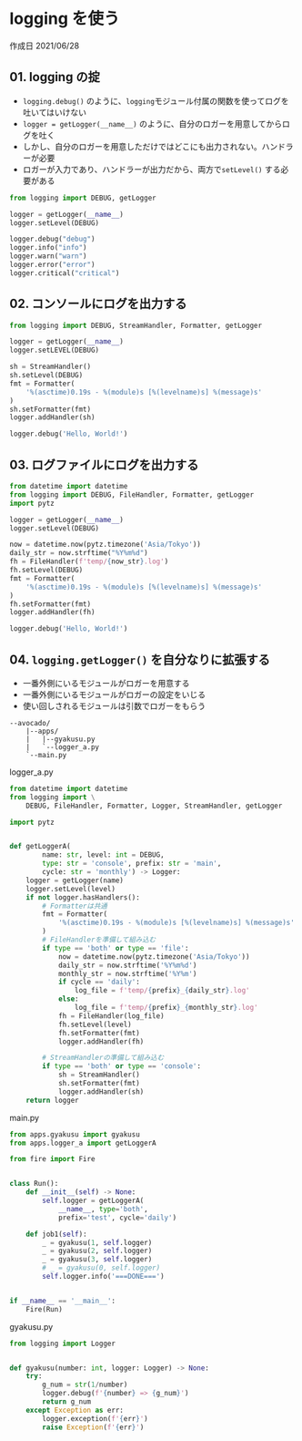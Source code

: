 # logging を使う

作成日 2021/06/28

## 01. logging の掟

- `logging.debug()` のように、`logging`モジュール付属の関数を使ってログを吐いてはいけない
- `logger = getLogger(__name__)` のように、自分のロガーを用意してからログを吐く
- しかし、自分のロガーを用意しただけではどこにも出力されない。ハンドラーが必要
- ロガーが入力であり、ハンドラーが出力だから、両方で`setLevel()` する必要がある

```python
from logging import DEBUG, getLogger

logger = getLogger(__name__)
logger.setLevel(DEBUG)

logger.debug("debug")
logger.info("info")
logger.warn("warn")
logger.error("error")
logger.critical("critical")
```

## 02. コンソールにログを出力する

```python
from logging import DEBUG, StreamHandler, Formatter, getLogger

logger = getLogger(__name__)
logger.setLEVEL(DEBUG)

sh = StreamHandler()
sh.setLevel(DEBUG)
fmt = Formatter(
    '%(asctime)0.19s - %(module)s [%(levelname)s] %(message)s'
)
sh.setFormatter(fmt)
logger.addHandler(sh)

logger.debug('Hello, World!')
```

## 03. ログファイルにログを出力する

```python
from datetime import datetime
from logging import DEBUG, FileHandler, Formatter, getLogger
import pytz

logger = getLogger(__name__)
logger.setLevel(DEBUG)

now = datetime.now(pytz.timezone('Asia/Tokyo'))
daily_str = now.strftime("%Y%m%d")
fh = FileHandler(f'temp/{now_str}.log')
fh.setLevel(DEBUG)
fmt = Formatter(
    '%(asctime)0.19s - %(module)s [%(levelname)s] %(message)s'
)
fh.setFormatter(fmt)
logger.addHandler(fh)

logger.debug('Hello, World!')
```

## 04. `logging.getLogger()` を自分なりに拡張する

- 一番外側にいるモジュールがロガーを用意する
- 一番外側にいるモジュールがロガーの設定をいじる
- 使い回しされるモジュールは引数でロガーをもらう

```text
--avocado/
    |--apps/
    |   |--gyakusu.py
    |   `--logger_a.py
    `--main.py
```

logger_a.py

```python
from datetime import datetime
from logging import \
    DEBUG, FileHandler, Formatter, Logger, StreamHandler, getLogger

import pytz


def getLoggerA(
        name: str, level: int = DEBUG,
        type: str = 'console', prefix: str = 'main',
        cycle: str = 'monthly') -> Logger:
    logger = getLogger(name)
    logger.setLevel(level)
    if not logger.hasHandlers():
        # Formatterは共通
        fmt = Formatter(
            '%(asctime)0.19s - %(module)s [%(levelname)s] %(message)s'
        )
        # FileHandlerを準備して組み込む
        if type == 'both' or type == 'file':
            now = datetime.now(pytz.timezone('Asia/Tokyo'))
            daily_str = now.strftime('%Y%m%d')
            monthly_str = now.strftime('%Y%m')
            if cycle == 'daily':
                log_file = f'temp/{prefix}_{daily_str}.log'
            else:
                log_file = f'temp/{prefix}_{monthly_str}.log'
            fh = FileHandler(log_file)
            fh.setLevel(level)
            fh.setFormatter(fmt)
            logger.addHandler(fh)

        # StreamHandlerの準備して組み込む
        if type == 'both' or type == 'console':
            sh = StreamHandler()
            sh.setFormatter(fmt)
            logger.addHandler(sh)
    return logger
```

main.py

```python
from apps.gyakusu import gyakusu
from apps.logger_a import getLoggerA

from fire import Fire


class Run():
    def __init__(self) -> None:
        self.logger = getLoggerA(
            __name__, type='both',
            prefix='test', cycle='daily')

    def job1(self):
        _ = gyakusu(1, self.logger)
        _ = gyakusu(2, self.logger)
        _ = gyakusu(3, self.logger)
        # _ = gyakusu(0, self.logger)
        self.logger.info('===DONE===')


if __name__ == '__main__':
    Fire(Run)
```

gyakusu.py

```python
from logging import Logger


def gyakusu(number: int, logger: Logger) -> None:
    try:
        g_num = str(1/number)
        logger.debug(f'{number} => {g_num}')
        return g_num
    except Exception as err:
        logger.exception(f'{err}')
        raise Exception(f'{err}')
```
